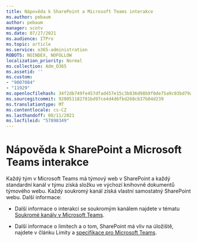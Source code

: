 ```yaml
---
title: Nápověda k SharePoint a Microsoft Teams interakce
ms.author: pebaum
author: pebaum
manager: scotv
ms.date: 07/27/2021
ms.audience: ITPro
ms.topic: article
ms.service: o365-administration
ROBOTS: NOINDEX, NOFOLLOW
localization_priority: Normal
ms.collection: Adm_O365
ms.assetid: ''
ms.custom:
- "9007084"
- "11929"
ms.openlocfilehash: 34f2db749fe457dfad457e15c3b836d98b9f0de75a9c03bd79a3c1a8f4d4d4de
ms.sourcegitcommit: 920051182781bd97ce4d4d6fbd268cb37b84d239
ms.translationtype: MT
ms.contentlocale: cs-CZ
ms.lasthandoff: 08/11/2021
ms.locfileid: "57898349"
---
```

# <a name="help-with-the-sharepoint-and-microsoft-teams-interaction"></a>Nápověda k SharePoint a Microsoft Teams interakce

Každý tým v Microsoft Teams má týmový web v SharePoint a každý standardní kanál v týmu získá složku ve výchozí knihovně dokumentů týmového webu. Každý soukromý kanál získá vlastní samostatný SharePoint webu. Další informace:

- Další informace o interakci se soukromým kanálem najdete v tématu [Soukromé kanály v Microsoft Teams](https://docs.microsoft.com/MicrosoftTeams/private-channels#private-channel-sharepoint-sites).

- Další informace o limitech a o tom, SharePoint má vliv na úložiště, najdete v článku Limity a [specifikace pro Microsoft Teams](https://docs.microsoft.com/microsoftteams/limits-specifications-teams#storage). 
